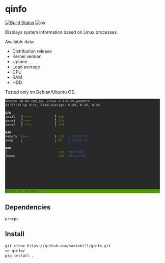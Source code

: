 # qinfo

[![Build Status](https://travis-ci.com/smokehill/qinfo.svg?branch=master)](https://travis-ci.com/smokehill/qinfo)
![os](https://img.shields.io/badge/os-linux-green)

Displays system information based on Linux processes.

Available data:
- Distribution release
- Kernel version
- Uptime
- Load average
- CPU
- RAM
- HDD

Tested only on Debian/Ubuntu OS.

![](example.jpg)

## Dependencies

```
procps
```

## Install

```
git clone https://github.com/smokehill/qinfo.git
cd qinfo/
pip install .
```